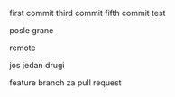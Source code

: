 first commit
third commit
fifth commit
test

posle grane

remote

jos jedan
drugi

feature branch za pull request
